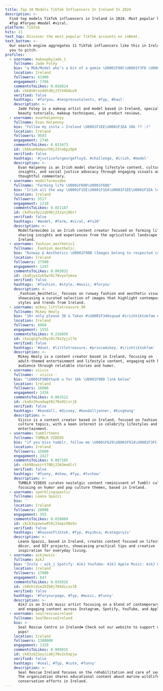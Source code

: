 ```yaml
---
title: Top 10 Models TikTok Influencers In Ireland In 2024
description: >-
  Find top models TikTok influencers in Ireland in 2024. Most popular hashtags:
  #fyp #foryou #model #viral.
platform: TikTok
hits: 11
text_top: Discover the most popular TikTok accounts on inBeat.
text_bottom: >-
  Our search engine aggregates 11 TikTok influencers like this in Ireland for
  you to pitch.
profiles:
  - username: makeupbyjade_1
    fullname: Jade Foley
    bio: "a MUA/Model who’s a bit of a gomie \U0001F90C\U0001F3FD \U0001F48C: hello@collabagency.com"
    location: Ireland
    followers: 61900
    engagement: 1766
    commentsToLikes: 0.016814
    id: ckb0n0rxoddtd0j23lh4b6uv9
    verified: false
    hashtags: '#foryou, #nespressotalents, #fyp, #haul'
    description: >-
      Jade Foley is a makeup artist and model based in Ireland, specializing in
      beauty tutorials, makeup techniques, and product reviews.
  - username: evanhalpennyy
    fullname: Evan Halpenny
    bio: "Follow my insta ↗️ Ireland \U0001F1EE\U0001F1EA 10k ?? :)"
    location: Ireland
    followers: 9503
    engagement: 2746
    commentsToLikes: 0.013473
    id: ckbkum9ebpurh0j23rwbpzdp4
    verified: false
    hashtags: '#justiceforgeorgefloyd, #challenge, #irish, #model'
    description: >-
      Evan Halpenny is an Irish model sharing lifestyle content, cultural
      insights, and social justice advocacy through engaging visuals and
      thoughtful commentary.
  - username: modelfarmvideo
    fullname: "Farming life \U0001F60D\U0001F60D"
    bio: "Irish all the way \U0001F1EE\U0001F1EA\U0001F1EE\U0001F1EA love farming \U0001F60D\U0001F60D"
    location: Ireland
    followers: 5517
    engagement: 1210
    commentsToLikes: 0.021187
    id: ckd5uz9yizab90j23zynj6brr
    verified: false
    hashtags: '#model, #farm, #viral, #fs20'
    description: >-
      Modelfarmvideo is an Irish content creator focused on farming life,
      sharing insights and experiences from the agricultural landscape in
      Ireland.
  - username: fashion_aesthetic1
    fullname: _Fashion_Aesthetic_
    bio: "Runway & Aesthetics \U0001F98B (Images belong to respected copyright holders)"
    location: Ireland
    followers: 27500
    engagement: 1247
    commentsToLikes: 0.003032
    id: cka0jyo1vk5wr0i78vyo7ymse
    verified: false
    hashtags: '#fashion, #style, #music, #foryou'
    description: >-
      _Fashion_Aesthetic_ focuses on runway fashion and aesthetic visuals,
      showcasing a curated selection of images that highlight contemporary
      styles and trends from Ireland.
  - username: mikey_littletreasure_90
    fullname: Mikey Healy
    bio: "18+ only please 30 & Taken #\U0001F340squad #irishtiktokfam #bossbabies"
    location: Ireland
    followers: 6968
    engagement: 1555
    commentsToLikes: 0.216056
    id: ckaigng7x26yc0i78x2yjil7e
    verified: false
    hashtags: '#duet, #littletreasure, #princemikey, #irishtiktokfam'
    description: >-
      Mikey Healy is a content creator based in Ireland, focusing on
      adult-themed entertainment and lifestyle content, engaging with his
      audience through relatable stories and humor.
  - username: viiccx
    fullname: ♡ viiccx ♡
    bio: "\U0001F90Dthank u for 16k \U0001F90D link below"
    location: Ireland
    followers: 16000
    engagement: 1434
    commentsToLikes: 0.063522
    id: cka0z3huadwgt0i78x82csrj6
    verified: false
    hashtags: '#kendall, #disney, #kendalljenner, #kingkong'
    description: >-
      Viiccx is a content creator based in Ireland, focused on fashion and pop
      culture topics, with a keen interest in celebrity lifestyles and
      entertainment.
  - username: tumblrteens
    fullname: TUMBLR VIDEOS
    bio: "if you miss tumblr, follow me \U0001F629\U0001F91A\U0001F3FC ig: braving (388k)"
    location: Ireland
    followers: 15600
    engagement: 1827
    commentsToLikes: 0.007105
    id: ckb98cwzzrt700j23m3mx6lct
    verified: false
    hashtags: '#funny, #show, #fyp, #tvshow'
    description: >-
      TUMBLR VIDEOS curates nostalgic content reminiscent of Tumblr culture,
      focusing on humor and pop culture themes, based in Ireland.
  - username: sparklingspastic
    fullname: Leana Spazzi
    bio: ''
    location: Ireland
    followers: 28900
    engagement: 355
    commentsToLikes: 0.039869
    id: ckck3spownw9l0j23epz98e5n
    verified: false
    hashtags: '#houseoftiktok, #fyp, #xyzbca, #categoryis'
    description: >-
      Leana Spazzi, based in Ireland, creates content focused on lifestyle, home
      décor, and DIY projects, showcasing practical tips and creative
      inspiration for everyday living.
  - username: aikjmusic
    fullname: AikJ
    bio: "Insta : aik_j Spotify: AikJ YouTube: AikJ Apple Music: AikJ Get on that wave \U0001F30A"
    location: Ireland
    followers: 17000
    engagement: 647
    commentsToLikes: 0.035816
    id: ck8nhldie1h2b0j784dicxv18
    verified: false
    hashtags: '#foryourpage, #fyp, #music, #funny'
    description: >-
      AikJ is an Irish music artist focusing on a blend of contemporary sounds
      and engaging content across Instagram, Spotify, YouTube, and Apple Music.
  - username: sealrescueireland
    fullname: SealRescueIreland
    bio: >-
      Seal Rescue Centre in Ireland☘️ Check out our website to support our seal
      pups!
    location: Ireland
    followers: 1300000
    engagement: 1329
    commentsToLikes: 0.009815
    id: ck83z821oyjca0j78v2x5xpjw
    verified: false
    hashtags: '#seal, #fyp, #cute, #funny'
    description: >-
      Seal Rescue Ireland focuses on the rehabilitation and care of seal pups.
      The organization shares educational content about marine wildlife and
      conservation efforts in Ireland.
---
```


